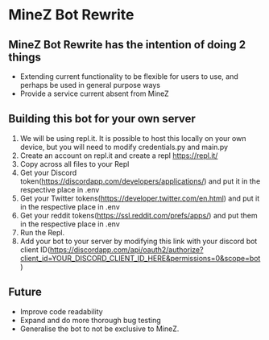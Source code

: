 # MineZ Bot Rewrite
## MineZ Bot Rewrite has the intention of doing 2 things
- Extending current functionality to be flexible for users to use, and perhaps be used in general purpose ways
- Provide a service current absent from MineZ
## Building this bot for your own server
1. We will be using repl.it. It is possible to host this locally on your own device, but you will need to modify credentials.py and main.py
2. Create an account on repl.it and create a repl https://repl.it/
3. Copy across all files to your Repl
4. Get your Discord token(https://discordapp.com/developers/applications/) and put it in the respective place in .env
5. Get your Twitter tokens(https://developer.twitter.com/en.html) and put it in the respective place in .env
6. Get your reddit tokens(https://ssl.reddit.com/prefs/apps/) and put them in the respective place in .env
7. Run the Repl.
8. Add your bot to your server by modifying this link with your discord bot client ID(https://discordapp.com/api/oauth2/authorize?client_id=YOUR_DISCORD_CLIENT_ID_HERE&permissions=0&scope=bot)
## Future
- Improve code readability
- Expand and do more thorough bug testing
- Generalise the bot to not be exclusive to MineZ.
